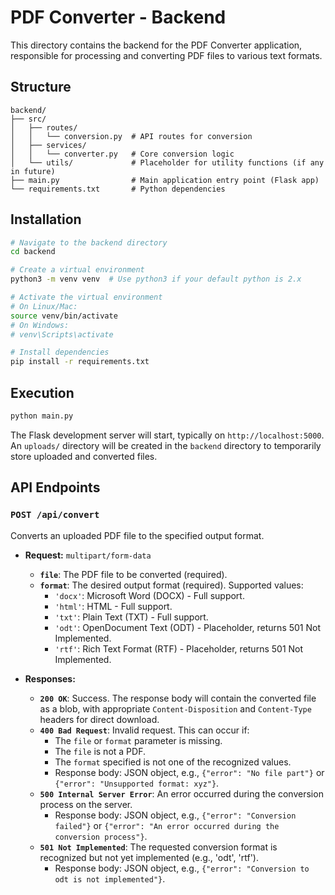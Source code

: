 # PDF Converter - Backend

This directory contains the backend for the PDF Converter application, responsible for processing and converting PDF files to various text formats.

## Structure

```
backend/
├── src/
│   ├── routes/
│   │   └── conversion.py  # API routes for conversion
│   ├── services/
│   │   └── converter.py   # Core conversion logic
│   └── utils/             # Placeholder for utility functions (if any in future)
├── main.py                # Main application entry point (Flask app)
└── requirements.txt       # Python dependencies
```

## Installation

```bash
# Navigate to the backend directory
cd backend

# Create a virtual environment
python3 -m venv venv  # Use python3 if your default python is 2.x

# Activate the virtual environment
# On Linux/Mac:
source venv/bin/activate
# On Windows:
# venv\Scripts\activate

# Install dependencies
pip install -r requirements.txt
```

## Execution

```bash
python main.py
```
The Flask development server will start, typically on `http://localhost:5000`.
An `uploads/` directory will be created in the `backend` directory to temporarily store uploaded and converted files.

## API Endpoints

### `POST /api/convert`

Converts an uploaded PDF file to the specified output format.

- **Request:** `multipart/form-data`
  - **`file`**: The PDF file to be converted (required).
  - **`format`**: The desired output format (required). Supported values:
    - `'docx'`: Microsoft Word (DOCX) - Full support.
    - `'html'`: HTML - Full support.
    - `'txt'`: Plain Text (TXT) - Full support.
    - `'odt'`: OpenDocument Text (ODT) - Placeholder, returns 501 Not Implemented.
    - `'rtf'`: Rich Text Format (RTF) - Placeholder, returns 501 Not Implemented.

- **Responses:**
  - **`200 OK`**: Success. The response body will contain the converted file as a blob, with appropriate `Content-Disposition` and `Content-Type` headers for direct download.
  - **`400 Bad Request`**: Invalid request. This can occur if:
    - The `file` or `format` parameter is missing.
    - The `file` is not a PDF.
    - The `format` specified is not one of the recognized values.
    - Response body: JSON object, e.g., `{"error": "No file part"}` or `{"error": "Unsupported format: xyz"}`.
  - **`500 Internal Server Error`**: An error occurred during the conversion process on the server.
    - Response body: JSON object, e.g., `{"error": "Conversion failed"}` or `{"error": "An error occurred during the conversion process"}`.
  - **`501 Not Implemented`**: The requested conversion format is recognized but not yet implemented (e.g., 'odt', 'rtf').
    - Response body: JSON object, e.g., `{"error": "Conversion to odt is not implemented"}`.
